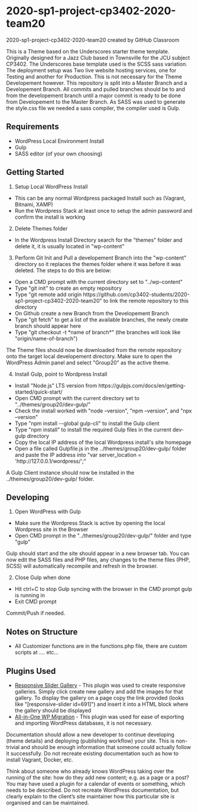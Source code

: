 # 2020-sp1-project-cp3402-2020-team20
2020-sp1-project-cp3402-2020-team20 created by GitHub Classroom

This is a Theme based on the Underscores starter theme template. Originally designed for a Jazz Club based in Townsville for the JCU subject CP3402. The Underscores base template used is the SCSS sass variation.
The deployment setup was Two live website hosting services, one for Testing and another for Production. This is not necessary for the Theme Developement however.
This repository is split into a Master Branch and a Developement Branch. All commits and pulled branches should be to and from the developement branch until a major commit is ready to be done from Developement to the Master Branch.
As SASS was used to generate the style.css file we needed a sass compiler, the compiler used is Gulp.

Requirements
--------------
<ul>
<li>WordPress Local Environment Install</li>
<li>Gulp</li>
<li>SASS editor (of your own choosing)</li>
</ul>

Getting Started
---------------
1. Setup Local WordPress Install
<ul>
<li>This can be any normal Wordpress packaged Install such as (Vagrant, Bitnami, XAMP)</li>
<li>Run the Wordpress Stack at least once to setup the admin password and confirm the install is working</li>
</ul>

2. Delete Themes folder 
<ul>
<li>In the Wordpress Install Directory search for the "themes" folder and delete it, it is usually located in "wp-content"</li>
</ul>

3. Perform Git Init and Pull a developement Branch into the "wp-content" directory so it replaces the themes folder where it was before it was deleted. The steps to do this are below:
<ul>
<li>Open a CMD prompt with the current directory set to "../wp-content"</li>
<li>Type "git init" to create an empty repository</li>
<li>Type "git remote add origin https://github.com/cp3402-students/2020-sp1-project-cp3402-2020-team20" to link the remote repository to this directory</li>
<li>On Github create a new Branch from the Developement Branch</li>
<li>Type "git fetch" to get a list of the available branches, the newly create branch should appear here</li>
<li>Type "git checkout -t *name of branch*" (the branches will look like "origin/name-of-branch")</li>
</ul>
The Theme files should now be downloaded from the remote repository onto the target local developement directory. Make sure to open the WordPress Admin panel and select "Group20" as the active theme.


4. Install Gulp, point to Wordpress Install
<ul>
<li>Install "Node.js" LTS version from https://gulpjs.com/docs/en/getting-started/quick-start/</li>
<li>Open CMD prompt with the current directory set to "../themes/group20/dev-gulp/" </li>
<li>Check the install worked with "node –version", "npm –version", and "npx –version"</li>
<li>Type "npm install --global gulp-cli" to install the Gulp client</li>
<li>Type "npm install" to install the required Gulp files in the current dev-gulp directory</li>
<li>Copy the local IP address of the local Wordpress install's site homepage</li>
<li>Open a file called Gulpfile.js in the ../themes/group20/dev-gulp/ folder and paste the IP address into "var server_location = 'http://127.0.0.1/wordpress/';"</li>
</ul>
A Gulp Client instance should now be installed in the ../themes/group20/dev-gulp/ folder.

Developing
---------------
1. Open WordPress with Gulp 
<ul>
<li>Make sure the Wordpress Stack is active by opening the local Wordpress site in the Browser</li>
<li>Open CMD prompt in the "../themes/group20/dev-gulp/" folder and type "gulp"</li>
</ul>
Gulp should start and the site should appear in a new browser tab. You can now edit the SASS files and PHP files, any changes to the theme files (PHP, SCSS) will automatically recompile and refresh in the browser.

2. Close Gulp when done
<ul>
<li>Hit ctrl+C to stop Gulp syncing with the browser in the CMD prompt gulp is running in</li>
<li>Exit CMD prompt</li>
</ul>
Commit/Push if needed.

Notes on Structure
---------------
<ul>
<li>All Customizer functions are in the functions.php file, there are custom scripts at .... etc...</li>
</ul>

Plugins Used
---------------
<ul>
<li><a href="https://wordpress.org/plugins/responsive-slider-gallery/" target="_blank">Responsive Slider Gallery</a> - This plugin was used to create responsive galleries. Simply click create new gallery and add the images for that gallery. To display the gallery on a page copy the link provided (looks like "[responsive-slider id=691]") and insert it into a HTML block where the gallery should be displayed</li>
<li><a href="https://en-au.wordpress.org/plugins/all-in-one-wp-migration/" target="_blank">All-in-One WP Migration</a> - This plugin was used for ease of exporting and importing WordPress databases, it is not necessary.</li>
</ul>

Documentation should allow a new developer to continue developing (theme details) and deploying
(publishing workflow) your site. This is non-trivial and should be enough information that someone
could actually follow it successfully. Do not recreate existing documentation such as how to install
Vagrant, Docker, etc.

Think about someone who already knows WordPress taking over the running of the site: how do
they add new content; e.g. as a page or a post? You may have used a plugin for a calendar of events
or something, which needs to be described. Do not recreate WordPress documentation, but clearly
explain to the client’s site maintainer how this particular site is organised and can be maintained.
